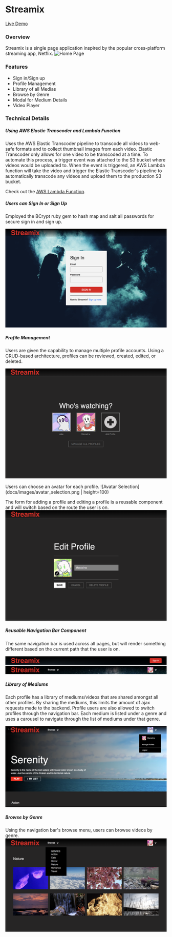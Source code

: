 # Streamix

[Live Demo](https://watch-streamix.herokuapp.com)

### Overview
Streamix is a single page application inspired by the popular cross-platform streaming app, Netflix.
![Home Page](docs/images/home.png)

### Features
- Sign in/Sign up
- Profile Management
- Library of all Medias
- Browse by Genre
- Modal for Medium Details
- Video Player

### Technical Details

##### Using AWS Elastic Transcoder and Lambda Function
Uses the AWS Elastic Transcoder pipeline to transcode all videos to web-safe formats and to collect thumbnail images from each video. Elastic Transcoder only allows for one video to be transcoded at a time. To automate this process, a trigger event was attached to the S3 bucket where videos would be uploaded to. When the event is triggered, an AWS Lambda function will take the video and trigger the Elastic Transcoder's pipeline to automatically transcode any videos and upload them to the production S3 bucket.

Check out the [AWS Lambda Function](docs/elastic_transcoder_lambda.js).

##### Users can Sign In or Sign Up
Employed the BCrypt ruby gem to hash map and salt all passwords for secure sign in and sign up.

![Session](docs/images/session_form.png)


##### Profile Management
Users are given the capability to manage multiple profile accounts. Using a CRUD-based architecture, profiles can be reviewed, created, edited, or deleted.

![Profile Mangement](docs/images/profile_management.png)

Users can choose an avatar for each profile.
![Avatar Selection](docs/images/avatar_selection.png | height=100)

The form for adding a profile and editing a profile is a reusable component and will switch based on the route the user is on.
![Profile Edit Form](docs/images/profile_edit_form.png)

##### Reusable Navigation Bar Component
The same navigation bar is used across all pages, but will render something different based on the current path that the user is on.

![Home](docs/images/home_navbar.png)
![Profile](docs/images/library_navbar.png)

##### Library of Mediums
Each profile has a library of mediums/videos that are shared amongst all other profiles. By sharing the mediums, this limits the amount of ajax requests made to the backend. Profile users are also allowed to switch profiles through the navigation bar. Each medium is listed under a genre and uses a carousel to navigate through the list of mediums under that genre.

![Library](docs/images/header.png)

##### Browse by Genre
Using the navigation bar's browse menu, users can browse videos by genre.
![Genre Show](docs/images/genre_show.png)
